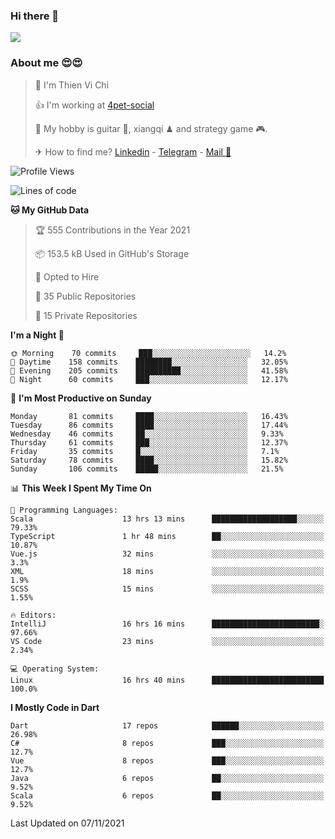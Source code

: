 ### Hi there 👋
![](https://media1.tenor.com/images/9aa4aee77151757a310fcdb4b8fd2a0a/tenor.gif?itemid=12671405)

### About me 😍😍

> 🙎 I'm Thien Vi Chi
> 
> 👍 I'm working at [4pet-social](https://github.com/4pet-social)
>
> 🥞 My hobby is guitar 🎸, xiangqi ♟ and strategy game 🎮.
> 
> ✈ How to find me? [Linkedin](https://www.linkedin.com/in/tvc12/) - [Telegram](https://t.me/yeutham212) - [Mail 📧](mailto:meomeocf98@gmail.com)
> 

<!--START_SECTION:waka-->
![Profile Views](http://img.shields.io/badge/Profile%20Views-4-blue)

![Lines of code](https://img.shields.io/badge/From%20Hello%20World%20I%27ve%20Written-745887%20lines%20of%20code-blue)

**🐱 My GitHub Data** 

> 🏆 555 Contributions in the Year 2021
 > 
> 📦 153.5 kB Used in GitHub's Storage 
 > 
> 💼 Opted to Hire
 > 
> 📜 35 Public Repositories 
 > 
> 🔑 15 Private Repositories  
 > 
**I'm a Night 🦉** 

```text
🌞 Morning    70 commits     ███░░░░░░░░░░░░░░░░░░░░░░   14.2% 
🌆 Daytime    158 commits    ████████░░░░░░░░░░░░░░░░░   32.05% 
🌃 Evening    205 commits    ██████████░░░░░░░░░░░░░░░   41.58% 
🌙 Night      60 commits     ███░░░░░░░░░░░░░░░░░░░░░░   12.17%

```
📅 **I'm Most Productive on Sunday** 

```text
Monday       81 commits     ████░░░░░░░░░░░░░░░░░░░░░   16.43% 
Tuesday      86 commits     ████░░░░░░░░░░░░░░░░░░░░░   17.44% 
Wednesday    46 commits     ██░░░░░░░░░░░░░░░░░░░░░░░   9.33% 
Thursday     61 commits     ███░░░░░░░░░░░░░░░░░░░░░░   12.37% 
Friday       35 commits     █░░░░░░░░░░░░░░░░░░░░░░░░   7.1% 
Saturday     78 commits     ████░░░░░░░░░░░░░░░░░░░░░   15.82% 
Sunday       106 commits    █████░░░░░░░░░░░░░░░░░░░░   21.5%

```


📊 **This Week I Spent My Time On** 

```text
💬 Programming Languages: 
Scala                    13 hrs 13 mins      ███████████████████░░░░░░   79.33% 
TypeScript               1 hr 48 mins        ██░░░░░░░░░░░░░░░░░░░░░░░   10.87% 
Vue.js                   32 mins             ░░░░░░░░░░░░░░░░░░░░░░░░░   3.3% 
XML                      18 mins             ░░░░░░░░░░░░░░░░░░░░░░░░░   1.9% 
SCSS                     15 mins             ░░░░░░░░░░░░░░░░░░░░░░░░░   1.55%

🔥 Editors: 
IntelliJ                 16 hrs 16 mins      ████████████████████████░   97.66% 
VS Code                  23 mins             ░░░░░░░░░░░░░░░░░░░░░░░░░   2.34%

💻 Operating System: 
Linux                    16 hrs 40 mins      █████████████████████████   100.0%

```

**I Mostly Code in Dart** 

```text
Dart                     17 repos            ██████░░░░░░░░░░░░░░░░░░░   26.98% 
C#                       8 repos             ███░░░░░░░░░░░░░░░░░░░░░░   12.7% 
Vue                      8 repos             ███░░░░░░░░░░░░░░░░░░░░░░   12.7% 
Java                     6 repos             ██░░░░░░░░░░░░░░░░░░░░░░░   9.52% 
Scala                    6 repos             ██░░░░░░░░░░░░░░░░░░░░░░░   9.52%

```



 Last Updated on 07/11/2021
<!--END_SECTION:waka-->